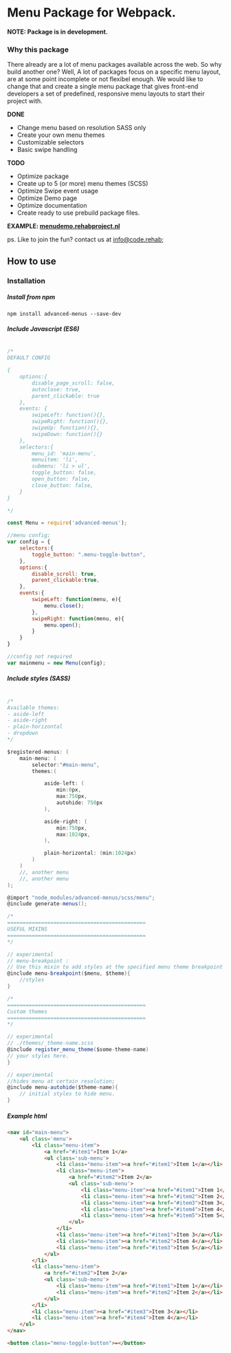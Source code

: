 # Menu Package for Webpack.

**NOTE: Package is in development.**

### Why this package
There already are a lot of menu packages available across the web. So why build another one? Well, A lot of packages focus on a specific menu layout, are at some point incomplete or not flexibel enough. We would like to change that and create a single menu package that gives front-end developers a set of predefined, responsive menu layouts to start their project with.

**DONE**

+ Change menu based on resolution SASS only
+ Create your own menu themes
+ Customizable selectors
+ Basic swipe handling

**TODO**
+ Optimize package
+ Create up to 5 (or more) menu themes (SCSS)
+ Optimize Swipe event usage
+ Optimize Demo page
+ Optimize documentation
+ Create ready to use prebuild package files.

**EXAMPLE: [menudemo.rehabproject.nl](http://menudemo.rehabproject.nl)**

ps. Like to join the fun? contact us at info@code.rehab;

## How to use


### Installation

##### Install from npm

```
npm install advanced-menus --save-dev
```

##### Include Javascript (ES6)

```javascript

/*
DEFAULT CONFIG

{
	options:{
		disable_page_scroll: false,
		autoclose: true,
		parent_clickable: true
	},
	events: {
		swipeLeft: function(){},
		swipeRight: function(){},
		swipeUp: function(){},
		swipeDown: function(){}
	},
	selectors:{
		menu_id: 'main-menu',
		menuitem: 'li',
		submenu: 'li > ul',
		toggle_button: false,
		open_button: false,
		close_button: false,
	}
}

*/

const Menu = require('advanced-menus');

//menu config;
var config = {
	selectors:{
		toggle_button: ".menu-toggle-button",
	},
	options:{
		disable_scroll: true,
		parent_clickable:true,
	},
	events:{
		swipeLeft: function(menu, e){
			menu.close();
		},
		swipeRight: function(menu, e){
			menu.open();
		}
	}
}

//config not required
var mainmenu = new Menu(config);

```

##### Include styles (SASS)

```cs

/*
Available themes:
- aside-left
- aside-right
- plain-horizontal
- dropdown
*/

$registered-menus: (
	main-menu: (
		selector:"#main-menu",
		themes:(

			aside-left: (
				min:0px,
				max:750px,
				autohide: 750px
			),

			aside-right: (
				min:750px,
				max:1024px,
			),

			plain-horizontal: (min:1024px)
		)
	)
	//, another menu
	//, another menu
);

@import "node_modules/advanced-menus/scss/menu";
@include generate-menus();

/*
=============================================
USEFUL MIXINS
=============================================
*/

// experimental
// menu-breakpoint :
// Use this mixin to add styles at the specified menu theme breakpoint
@include menu-breakpoint($menu, $theme){
	//styles
}

/*
=============================================
Custom themes
=============================================
*/

// experimental
// ./themes/_theme-name.scss
@include register_menu_theme($some-theme-name)
// your styles here.
}

// experimental
//hides menu at certain resolution;
@include menu-autohide($theme-name){
	// initial styles to hide menu.
}

```

##### Example html

``` html
<nav id="main-menu">
	<ul class='menu'>
		<li class="menu-item">
			<a href="#item1">Item 1</a>
			<ul class='sub-menu'>
				<li class="menu-item"><a href="#item1">Item 1</a></li>
				<li class="menu-item">
					<a href="#item2">Item 2</a>
					<ul class='sub-menu'>
						<li class="menu-item"><a href="#item1">Item 1</a></li>
						<li class="menu-item"><a href="#item2">Item 2</a></li>
						<li class="menu-item"><a href="#item3">Item 3</a></li>
						<li class="menu-item"><a href="#item4">Item 4</a></li>
						<li class="menu-item"><a href="#item5">Item 5</a></li>
					</ul>
				</li>
				<li class="menu-item"><a href="#item1">Item 3</a></li>
				<li class="menu-item"><a href="#item2">Item 4</a></li>
				<li class="menu-item"><a href="#item3">Item 5</a></li>
			</ul>
		</li>
		<li class="menu-item">
			<a href="#item2">Item 2</a>
			<ul class='sub-menu'>
				<li class="menu-item"><a href="#item1">Item 1</a></li>
				<li class="menu-item"><a href="#item2">Item 2</a></li>
			</ul>
		</li>
		<li class="menu-item"><a href="#item3">Item 3</a></li>
		<li class="menu-item"><a href="#item4">Item 4</a></li>
	</ul>
</nav>

<button class="menu-toggle-button">=</button>

```
